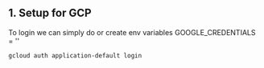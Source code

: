 ## 1. Setup for GCP
To login we can simply do or create env variables GOOGLE_CREDENTIALS = '<file-path>'
```
gcloud auth application-default login
```
